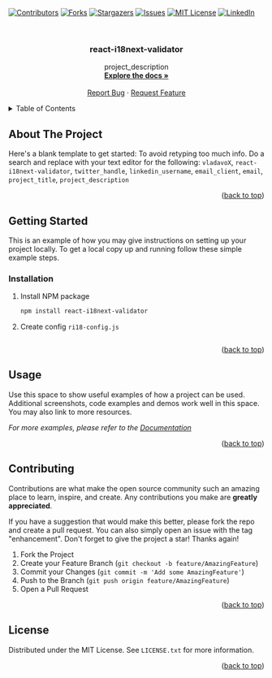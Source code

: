 <!-- Improved compatibility of back to top link: See: https://github.com/othneildrew/Best-README-Template/pull/73 -->
<a name="readme-top"></a>
<!--
*** Thanks for checking out the Best-README-Template. If you have a suggestion
*** that would make this better, please fork the repo and create a pull request
*** or simply open an issue with the tag "enhancement".
*** Don't forget to give the project a star!
*** Thanks again! Now go create something AMAZING! :D
-->



<!-- PROJECT SHIELDS -->
<!--
*** I'm using markdown "reference style" links for readability.
*** Reference links are enclosed in brackets [ ] instead of parentheses ( ).
*** See the bottom of this document for the declaration of the reference variables
*** for contributors-url, forks-url, etc. This is an optional, concise syntax you may use.
*** https://www.markdownguide.org/basic-syntax/#reference-style-links
-->
[![Contributors][contributors-shield]][contributors-url]
[![Forks][forks-shield]][forks-url]
[![Stargazers][stars-shield]][stars-url]
[![Issues][issues-shield]][issues-url]
[![MIT License][license-shield]][license-url]
[![LinkedIn][linkedin-shield]][linkedin-url]


<br />
<div align="center">

<h3 align="center">react-i18next-validator</h3>

  <p align="center">
    project_description
    <br />
    <a href="https://github.com/vladavoX/react-i18next-validator"><strong>Explore the docs »</strong></a>
    <br />
    <br />
    <a href="https://github.com/vladavoX/react-i18next-validator/issues">Report Bug</a>
    ·
    <a href="https://github.com/vladavoX/react-i18next-validator/issues">Request Feature</a>
  </p>
</div>



<!-- TABLE OF CONTENTS -->
<details>
  <summary>Table of Contents</summary>
  <ol>
    <li>
      <a href="#about-the-project">About The Project</a>
    </li>
    <li>
      <a href="#getting-started">Getting Started</a>
      <ul>
        <li><a href="#installation">Installation</a></li>
      </ul>
    </li>
    <li><a href="#usage">Usage</a></li>
    <li><a href="#contributing">Contributing</a></li>
    <li><a href="#license">License</a></li>
  </ol>
</details>



<!-- ABOUT THE PROJECT -->
## About The Project

Here's a blank template to get started: To avoid retyping too much info. Do a search and replace with your text editor for the following: `vladavoX`, `react-i18next-validator`, `twitter_handle`, `linkedin_username`, `email_client`, `email`, `project_title`, `project_description`

<p align="right">(<a href="#readme-top">back to top</a>)</p>

<!-- GETTING STARTED -->
## Getting Started

This is an example of how you may give instructions on setting up your project locally.
To get a local copy up and running follow these simple example steps.

### Installation

1. Install NPM package
   ```sh
   npm install react-i18next-validator
   ```
2. Create config `ri18-config.js`
   ```js
   
   ```

<p align="right">(<a href="#readme-top">back to top</a>)</p>



<!-- USAGE EXAMPLES -->
## Usage

Use this space to show useful examples of how a project can be used. Additional screenshots, code examples and demos work well in this space. You may also link to more resources.

_For more examples, please refer to the [Documentation](https://example.com)_

<p align="right">(<a href="#readme-top">back to top</a>)</p>



<!-- CONTRIBUTING -->
## Contributing

Contributions are what make the open source community such an amazing place to learn, inspire, and create. Any contributions you make are **greatly appreciated**.

If you have a suggestion that would make this better, please fork the repo and create a pull request. You can also simply open an issue with the tag "enhancement".
Don't forget to give the project a star! Thanks again!

1. Fork the Project
2. Create your Feature Branch (`git checkout -b feature/AmazingFeature`)
3. Commit your Changes (`git commit -m 'Add some AmazingFeature'`)
4. Push to the Branch (`git push origin feature/AmazingFeature`)
5. Open a Pull Request

<p align="right">(<a href="#readme-top">back to top</a>)</p>



<!-- LICENSE -->
## License

Distributed under the MIT License. See `LICENSE.txt` for more information.

<p align="right">(<a href="#readme-top">back to top</a>)</p>


<!-- MARKDOWN LINKS & IMAGES -->
<!-- https://www.markdownguide.org/basic-syntax/#reference-style-links -->
[contributors-shield]: https://img.shields.io/github/contributors/vladavoX/react-i18next-validator.svg?style=for-the-badge
[contributors-url]: https://github.com/vladavoX/react-i18next-validator/graphs/contributors
[forks-shield]: https://img.shields.io/github/forks/vladavoX/react-i18next-validator.svg?style=for-the-badge
[forks-url]: https://github.com/vladavoX/react-i18next-validator/network/members
[stars-shield]: https://img.shields.io/github/stars/vladavoX/react-i18next-validator.svg?style=for-the-badge
[stars-url]: https://github.com/vladavoX/react-i18next-validator/stargazers
[issues-shield]: https://img.shields.io/github/issues/vladavoX/react-i18next-validator.svg?style=for-the-badge
[issues-url]: https://github.com/vladavoX/react-i18next-validator/issues
[license-shield]: https://img.shields.io/github/license/vladavoX/react-i18next-validator.svg?style=for-the-badge
[license-url]: https://github.com/vladavoX/react-i18next-validator/blob/master/LICENSE.txt
[linkedin-shield]: https://img.shields.io/badge/-LinkedIn-black.svg?style=for-the-badge&logo=linkedin&colorB=555
[linkedin-url]: https://linkedin.com/in/va99
